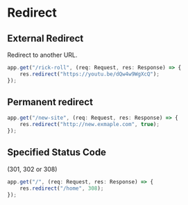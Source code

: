 # Redirect

## External Redirect
Redirect to another URL.
```ts
app.get("/rick-roll", (req: Request, res: Response) => {
    res.redirect("https://youtu.be/dQw4w9WgXcQ");
});

```
## Permanent redirect
```ts
app.get("/new-site", (req: Request, res: Response) => {
    res.redirect("http://new.exmaple.com", true);
});

```
## Specified Status Code
(301, 302 or 308)
```ts
app.get("/", (req: Request, res: Response) => {
    res.redirect("/home", 308);
});
```